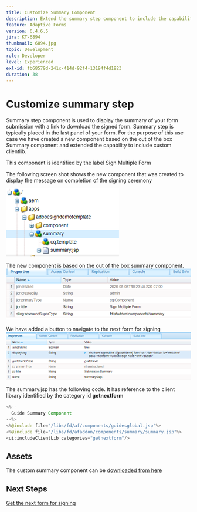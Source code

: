 ```yaml
---
title: Customize Summary Component
description: Extend the summary step component to include the capability to navigate to the next form in the package.
feature: Adaptive Forms
version: 6.4,6.5
jira: KT-6894
thumbnail: 6894.jpg
topic: Development
role: Developer
level: Experienced
exl-id: fb68579d-241c-414d-92f4-13194f4d1923
duration: 38
---
```

# Customize summary step

Summary step component is used to display the summary of your form submission with a link to download the signed form. Summary step is typically placed in the last panel of your form. 
For the purpose of this use case we have created a new component based on the out of the box Summary component and extended the capability to include custom clientlib.

This component is identified by the label Sign Multiple Form

The following screen shot shows the new component that was created to display the message on completion of the signing ceremony

![summary component](assets/summary.PNG)

The new component is based on the out of the box summary component.
![component-prop](assets/componentprop.PNG)

We have added a button to navigate to the next form for signing
![template-code](assets/template-code.PNG)

The summary.jsp has the following code. It has reference to the client library identified by the category id **getnextform** 

```java
<%--
  Guide Summary Component
--%>
<%@include file="/libs/fd/af/components/guidesglobal.jsp"%>
<%@include file="/libs/fd/afaddon/components/summary/summary.jsp"%>
<ui:includeClientLib categories="getnextform"/>

```

## Assets

The custom summary component can be [downloaded from here](assets/custom-summary-step.zip)

## Next Steps

[Get the next form for signing](./create-client-lib.md)